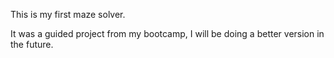 This is my first maze solver.

It was a guided project from my bootcamp, I will be doing a better version in the future.
